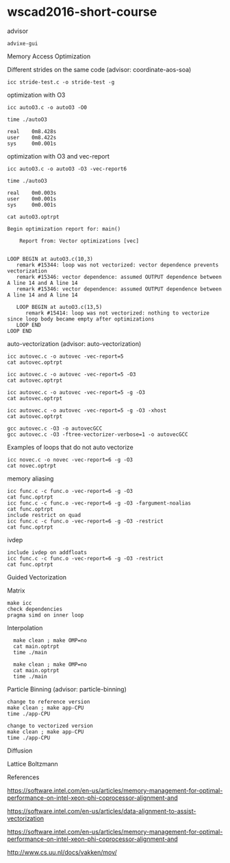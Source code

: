 # wscad2016-short-course

advisor

```
advixe-gui
```

Memory Access Optimization

Different strides on the same code (advisor: coordinate-aos-soa)

```
icc stride-test.c -o stride-test -g
```

optimization with O3

```
icc autoO3.c -o autoO3 -O0

time ./autoO3

real    0m8.428s
user    0m8.422s
sys     0m0.001s
```

optimization with O3 and vec-report 

```
icc autoO3.c -o autoO3 -O3 -vec-report6

time ./autoO3

real    0m0.003s
user    0m0.001s
sys     0m0.001s
```

```
cat autoO3.optrpt

Begin optimization report for: main()

    Report from: Vector optimizations [vec]


LOOP BEGIN at autoO3.c(10,3)
   remark #15344: loop was not vectorized: vector dependence prevents vectorization
   remark #15346: vector dependence: assumed OUTPUT dependence between A line 14 and A line 14
   remark #15346: vector dependence: assumed OUTPUT dependence between A line 14 and A line 14

   LOOP BEGIN at autoO3.c(13,5)
      remark #15414: loop was not vectorized: nothing to vectorize since loop body became empty after optimizations
   LOOP END
LOOP END
```

auto-vectorization (advisor: auto-vectorization)

```
icc autovec.c -o autovec -vec-report=5
cat autovec.optrpt

icc autovec.c -o autovec -vec-report=5 -O3
cat autovec.optrpt

icc autovec.c -o autovec -vec-report=5 -g -O3
cat autovec.optrpt

icc autovec.c -o autovec -vec-report=5 -g -O3 -xhost
cat autovec.optrpt

gcc autovec.c -O3 -o autovecGCC  
gcc autovec.c -O3 -ftree-vectorizer-verbose=1 -o autovecGCC 
```

Examples of loops that do not auto vectorize

```
icc novec.c -o novec -vec-report=6 -g -O3
cat novec.optrpt
```

memory aliasing
```
icc func.c -c func.o -vec-report=6 -g -O3
cat func.optrpt
icc func.c -c func.o -vec-report=6 -g -O3 -fargument-noalias
cat func.optrpt
include restrict on quad
icc func.c -c func.o -vec-report=6 -g -O3 -restrict
cat func.optrpt
```

ivdep
```
include ivdep on addfloats
icc func.c -c func.o -vec-report=6 -g -O3 -restrict
cat func.optrpt
```

Guided Vectorization

Matrix

```
make icc
check dependencies
pragma simd on inner loop

```

Interpolation 
```
  make clean ; make OMP=no
  cat main.optrpt 
  time ./main 
  
  make clean ; make OMP=no
  cat main.optrpt 
  time ./main 
```

Particle Binning (advisor: particle-binning)

```
change to reference version
make clean ; make app-CPU
time ./app-CPU 

change to vectorized version
make clean ; make app-CPU
time ./app-CPU 
```

Diffusion

Lattice Boltzmann


References

https://software.intel.com/en-us/articles/memory-management-for-optimal-performance-on-intel-xeon-phi-coprocessor-alignment-and

https://software.intel.com/en-us/articles/data-alignment-to-assist-vectorization

https://software.intel.com/en-us/articles/memory-management-for-optimal-performance-on-intel-xeon-phi-coprocessor-alignment-and

http://www.cs.uu.nl/docs/vakken/mov/
